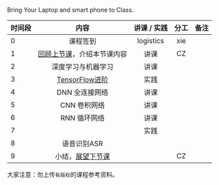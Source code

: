 Bring Your Laptop and smart phone  to Class. 

|时间段     |  内容    | 讲课 / 实践     |  分工  |  备注       |
| :---      |   :----:    |   :----:    |    :----:    | ---: |
|   0       |  课程签到     |  logistics   |     xie     |        |
|   1       |  [回顾上节课](../WW7/WW7-Plan.md)，介绍本节课内容     |  讲课    |     CZ     |         |
|   2       |  深度学习与机器学习    |  讲课    |       |         |
|   3       |  [TensorFlow进阶](TensorFlow-more.pdf)    |  实践    |       |         |
|   4       |  DNN 全连接网络  |   讲课    |       |         |
|   5       |  CNN 卷积网络    |   讲课    |       |         |
|   6       |  RNN 循环网络    |   讲课    |       |         |
|   7       |       |   实践    |        |         |
|   8       |  语音识别ASR     |        |        |         |
|   9       |  小结，[展望下节课](../WW9/WW9-Plan.md)    |        |     CZ     |         |



大家注意：勿上传``有版权``的课程参考资料。
